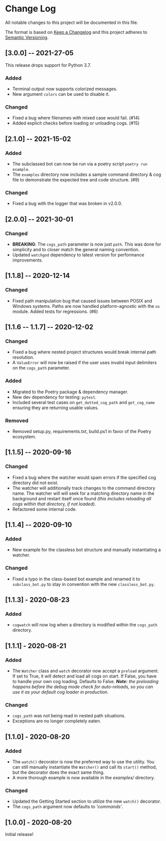 # Change Log
All notable changes to this project will be documented in this file.
 
The format is based on [Keep a Changelog](http://keepachangelog.com/)
and this project adheres to [Semantic Versioning](http://semver.org/).

## [3.0.0] -- 2021-27-05

This release drops support for Python 3.7.

### Added

- Terminal output now supports colorized messages.
- New argument `colors` can be used to disable it.

### Changed
- Fixed a bug where filenames with mixed case would fail. (#14)
- Added explicit checks before loading or unloading cogs. (#15)

## [2.1.0] -- 2021-15-02

### Added
- The subclassed bot can now be run via a poetry script `poetry run example`.
- The `examples` directory now includes a sample command directory & cog file to 
  demonstrate the expected tree and code structure. (#9)
  
### Changed
- Fixed a bug with the logger that was broken in v2.0.0.


## [2.0.0] -- 2021-30-01

### Changed
- **BREAKING**: The `cogs_path` parameter is now just `path`. This was done for simplicity and to
  closer match the general naming convention.
- Updated `watchgod` dependency to latest version for performance improvements.

## [1.1.8] -- 2020-12-14

### Changed
- Fixed path manipulation bug that caused issues between POSIX and Windows systems. Paths
  are now handled platform-agnostic with the `os` module. Added tests for regressions. (#6)

## [1.1.6 -- 1.1.7] -- 2020-12-02

### Changed
- Fixed a bug where nested project structures would break internal path resolution.
- A `ValueError` will now be raised if the user uses invalid input delimiters on
the `cogs_path` parameter.

### Added
- Migrated to the Poetry package & dependency manager.
- New dev dependency for testing: `pytest`.
- Included several test cases on `get_dotted_cog_path` and `get_cog_name`
ensuring they are returning usable values.

### Removed
- Removed setup.py, requirements.txt, build.ps1 in favor of the Poetry ecosystem.

## [1.1.5] -- 2020-09-16

### Changed
- Fixed a bug where the watcher would spam errors if the specified cog directory did not exist.
- The watcher will additionally track changes to the command directory name. The watcher will 
will seek for a matching directory name in the background and restart itself once found *(this includes
reloading all cogs within that directory, if not loaded)*.
- Refactored some internal code.

## [1.1.4] -- 2020-09-10

### Added
- New example for the classless bot structure and manually instantiating a watcher.


### Changed
- Fixed a typo in the class-based bot example and renamed it to `subclass_bot.py` to stay in convention with
the new `classless_bot.py`. 


## [1.1.3] - 2020-08-23

### Added
- `cogwatch` will now log when a directory is modified within the `cogs_path` directory.

## [1.1.1] - 2020-08-21

### Added
- The `Watcher` class and `watch` decorator now accept a `preload`
argument. If set to True, it will detect and load all cogs on start.
If False, you have to handle your own cog loading. Defaults to False. 
***Note:** the preloading happens before the debug mode check for auto-reloads,
so you can use it as your default cog loader in production.*

### Changed
- `cogs_path` was not being read in nested path situations.
- Exceptions are no longer completely eaten.

## [1.1.0] - 2020-08-20

### Added
- The `watch()` decorator is now the preferred way to use the utility. 
You can still manually instantiate the `Watcher()` and call its `start()`
method, but the decorator does the exact same thing.
- A more thorough example is now available in the *examples/* directory.

### Changed
- Updated the Getting Started section to utilize the new `watch()`
decorator.
- The `cogs_path` argument now defaults to *'commands'*.

## [1.0.0] - 2020-08-20

Initial release!
